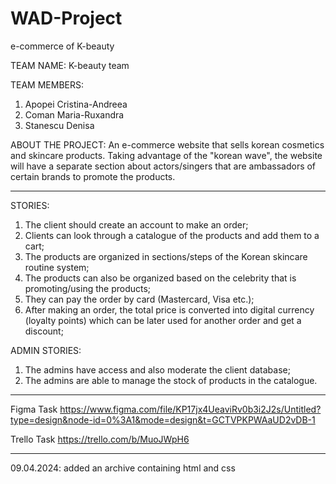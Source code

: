 # WAD-Project
e-commerce of K-beauty

TEAM NAME: K-beauty team

TEAM MEMBERS:
1. Apopei Cristina-Andreea
2. Coman Maria-Ruxandra
3. Stanescu Denisa
   
ABOUT THE PROJECT:
An e-commerce website that sells korean cosmetics and skincare products. Taking advantage of the "korean wave", the website will have a separate section about actors/singers that are ambassadors of certain brands to promote the products.

-----------------------------------------------

STORIES:
1. The client should create an account to make an order;
2. Clients can look through a catalogue of the products and add them to a cart;
3. The products are organized in sections/steps of the Korean skincare routine system;
4. The products can also be organized based on the celebrity that is promoting/using the products;
5. They can pay the order by card (Mastercard, Visa etc.);
6. After making an order, the total price is converted into digital currency (loyalty points) which can be later used for another order and get a discount;
   

ADMIN STORIES:
1. The admins have access and also moderate the client database;
2. The admins are able to manage the stock of products in the catalogue.

-----------------------------------------------

Figma Task
https://www.figma.com/file/KP17jx4UeaviRv0b3i2J2s/Untitled?type=design&node-id=0%3A1&mode=design&t=GCTVPKPWAaUD2vDB-1

Trello Task
https://trello.com/b/MuoJWpH6

-----------------------------------------------

09.04.2024: added an archive containing html and css
